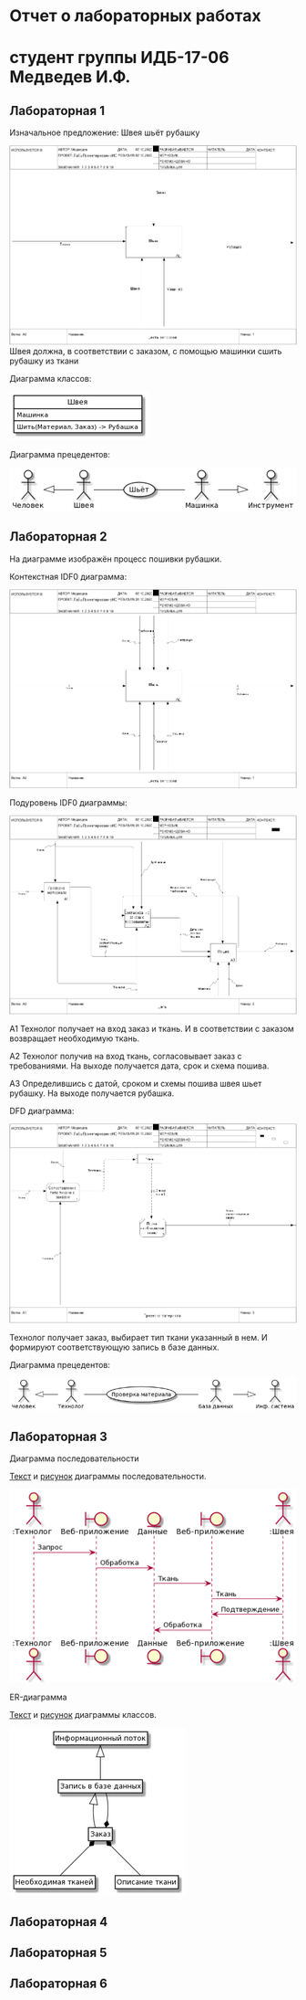 # Отчет о лабораторных работах
# студент группы ИДБ-17-06 Медведев И.Ф.

## Лабораторная 1

Изначальное предложение: Швея шьёт рубашку

![none](https://github.com/IlyaMedvedew/Medvedew.github.io/blob/main/Lab_1/IDEF0.png)
Швея должна, в соответствии с заказом, с помощью машинки сшить рубашку из ткани

Диаграмма классов:

![none](https://github.com/IlyaMedvedew/Medvedew.github.io/blob/main/Lab_1/uml1.png)

Диаграмма прецедентов:

![none](https://github.com/IlyaMedvedew/Medvedew.github.io/blob/main/Lab_1/uml2.png)

## Лабораторная 2

На диаграмме изображён процесс пошивки рубашки.

Контекстная IDF0 диаграмма:

![none](https://github.com/IlyaMedvedew/Medvedew.github.io/blob/main/Lab_2/IDEF0_A0.png)

Подуровень IDF0 диаграммы:

![none](https://github.com/IlyaMedvedew/Medvedew.github.io/blob/main/Lab_2/IDEF0_A1-A3.png)

A1 Технолог получает на вход заказ и ткань. И в соответствии с заказом возвращает необходимую ткань.

A2 Технолог получив на вход ткань, согласовывает заказ с требованиями. На выходе получается дата, срок и схема пошива.

A3 Определившись с датой, сроком и схемы пошива швея шьет рубашку. На выходе получается рубашка.


DFD диаграмма:

![none](https://github.com/IlyaMedvedew/Medvedew.github.io/blob/main/Lab_2/DFD.png)

Технолог получает заказ, выбирает тип ткани указанный в нем. И формируют соответствующую запись в базе данных.

Диаграмма прецедентов:

![none](https://github.com/IlyaMedvedew/Medvedew.github.io/blob/main/Lab_2/UML.png)

## Лабораторная 3

Диаграмма последовательности

[Текст](https://github.com/IlyaMedvedew/Medvedew.github.io/blob/main/Lab_3/diagram1) и [рисунок](https://github.com/IlyaMedvedew/Medvedew.github.io/blob/main/Lab_3/diagramm1.png) диаграммы последовательности.

![none](https://github.com/IlyaMedvedew/Medvedew.github.io/blob/main/Lab_3/diagramm1.png)


ER-диаграмма

[Текст](https://github.com/IlyaMedvedew/Medvedew.github.io/blob/main/Lab_3/diagram2) и [рисунок](https://github.com/IlyaMedvedew/Medvedew.github.io/blob/main/Lab_3/diagramm2png) диаграммы классов.

![none](https://github.com/IlyaMedvedew/Medvedew.github.io/blob/main/Lab_3/diagramm2.png)

## Лабораторная 4

## Лабораторная 5

## Лабораторная 6

